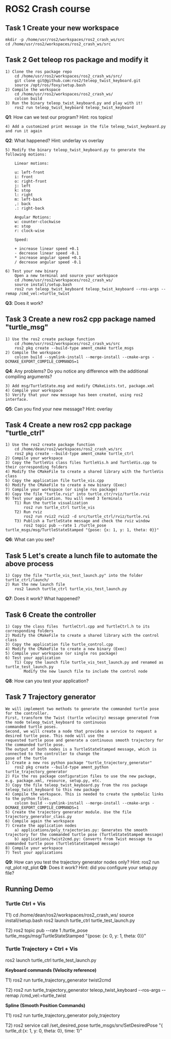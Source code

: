 # ROS2 Crash course


## Task 1 Create your new workspace

	mkdir -p /home/usr/ros2/workspaces/ros2_crash_ws/src
	cd /home/usr/ros2/workspaces/ros2_crash_ws/src

## Task 2 Get teleop ros package and modify it
	
	1) Clone the ros package repo
		cd /home/usr/ros2/workspaces/ros2_crash_ws/src/
		git clone git@github.com:ros2/teleop_twist_keyboard.git
		source /opt/ros/foxy/setup.bash
	2) Compile the workspace
		cd /home/usr/ros2/workspaces/ros2_crash_ws/
		colcon build
	3) Run the binary teleop_twist_keyboard.py and play with it! 
		ros2 run teleop_twist_keyboard teleop_twist_keyboard
**Q1**: How can we test our program? Hint: ros topics!

	4) Add a customized print message in the file teleop_twist_keyboard.py and run it again

**Q2**: What happened? Hint: underlay vs overlay
	
	5) Modify the binary teleop_twist_keyboard.py to generate the following motions:

		Linear motions: 

		u: left-front
		i: front
		o: right-front
		j: left
		k: stop
		l: right
		m: left-back
		,: back
		.: right-back

		Angular Motions:
		w: counter-clockwise
		e: stop
		r: clock-wise

		Speed:

		+ increase linear speed +0.1
		- decrease linear speed -0.1
		* increase angular speed +0.1
		/ decrease angular speed -0.1

	6) Test your new binary
		Open a new terminal and source your workspace
		cd /home/usr/ros2/workspaces/ros2_crash_ws/
		source install/setup.bash
		ros2 run teleop_twist_keyboard teleop_twist_keyboard --ros-args --remap /cmd_vel:=turtle_twist
**Q3**: Does it work? 
		
## Task 3 Create a new ros2 cpp package named "turtle_msg"
	1) Use the ros2 create package function 
		cd /home/usr/ros2/workspaces/ros2_crash_ws/src
		ros2 pkg create --build-type ament_cmake turtle_msgs
	2) Compile the workspace
		colcon build --symlink-install --merge-install --cmake-args -DCMAKE_EXPORT_COMPILE_COMMANDS=1
**Q4**: Any problems? Do you notice any difference with the additional compiling arguments?
	
	3) Add msg/TurtleState.msg and modify CMakeLists.txt, package.xml
	4) Compile your workspace
	5) Verify that your new message has been created, using ros2 interface.
**Q5**: Can you find your new message? Hint: overlay

## Task 4 Create a new ros2 cpp package "turtle_ctrl"
	1) Use the ros2 create package function 
		cd /home/dean/ros2/workspaces/ros2_crash_ws/src
		ros2 pkg create --build-type ament_cmake turtle_ctrl
	2) Compile your workspace
	3) Copy the TurtleVis class files TurtleVis.h and TurtleVis.cpp to their corresponding folders
	4) Modify the CMakeFile to create a shared library with the TurtleVis class
	5) Copy the application file turtle_vis.cpp
	6) Modify the CMakeFile to create a new binary (Exec)
	7) Compile your workspace (or single ros package)
	8) Copy the file "turtle.rviz" into turtle_ctr/rviz/turtle.rviz
	9) Test your application. You will need 3 terminals
		T1) Run the turtle visualization 
			ros2 run turtle_ctrl turtle_vis
		T2) Run rviz
			ros2 run rviz2 rviz2 -d src/turtle_ctrl/rviz/turtle.rvi
		T3) Publish a TurtleState message and check the rviz window
			ros2 topic pub --rate 1 /turtle_pose turtle_msgs/msg/TurtleStateStamped "{pose: {x: 1, y: 1, theta: 0}}"
**Q6**: What can you see? 

## Task 5 Let's create a lunch file to automate the above process
	1) Copy the file "turtle_vis_test_launch.py" into the folder turtle_ctrl/launch/
	2) Run the new launch file
		ros2 launch turtle_ctrl turtle_vis_test_launch.py
**Q7**: Does it work? What happened? 


## Task 6 Create the controller
	1) Copy the class files  TurtleCtrl.cpp and TurtleCtrl.h to its corresponding folders
	2) Modify the CMakeFile to create a shared library with the control class
	3) Copy the application file turtle_control.cpp
	4) Modify the CMakeFile to create a new binary (Exec)
	5) Compile your workspace (or single ros package) 
	6) Test your application
		T1) Copy the launch file turtle_vis_test_launch.py and renamed as turtle_test_launch.py
			Modify the new launch file to include the control node
**Q8**: How can you test your application? 

## Task 7 Trajectory generator
	We will implement two methods to generate the commanded turtle pose for the controller.
	First, transform the Twist (turtle velocity) message generated from the node teleop_twist_keyboard to continuous 
	commanded turtle poses. 
	Second, we will create a node that provides a service to request a desired turtle pose. This node will use the
	requested turtle pose and generate a continuous smooth trajectory for the commanded turtle pose. 
	The output of both nodes is a TurtleStateStamped message, which is connected to the controller to change the 
	pose of the turtle
	1) Create a new ros python package "turtle_trajectory_generator"
		ros2 pkg create --build-type ament_python turtle_trajectory_generator
	2) Fix the ros package configuration files to use the new package, e.g. package.xml, resource, setup.py, etc.
	3) Copy the file teleop_twist_keyboard.py from the ros package teleop_twist_keyboard to this new package
	4) Compile the workspace. This is needed to create the symbolic links to the python files. 
		colcon build --symlink-install --merge-install --cmake-args -DCMAKE_EXPORT_COMPILE_COMMANDS=1
	5) Create the trajectory generator module. Use the file trajectory_generator_class.py 
	6) Compile again the workspace
	7) Create the application nodes
		a) applications/poly_trajectories.py: Generates the smooth trajectory for the commanded turtle pose (TurtleStateStamped message)
		b) applications/twist2cmd.py: Converts from Twist message to commanded turtle pose (TurtleStateStamped message)
	8) Compile your workspace 
	7) Test your applications
**Q9**: How can you test the trajectory generator nodes only? Hint: ros2 run rqt_plot rqt_plot
**Q9**: Does it work? Hint: did you configure your setup.py file? 



## Running Demo

### Turtle Ctrl + Vis

T1)
	cd /home/dean/ros2/workspaces/ros2_crash_ws/
	source install/setup.bash
	ros2 launch turtle_ctrl turtle_test_launch.py
	
T2) 
	ros2 topic pub --rate 1 /turtle_pose turtle_msgs/msg/TurtleStateStamped "{pose: {x: 0, y: 1, theta: 0}}"

### Turtle Trajectory + Ctrl + Vis

ros2 launch turtle_ctrl turtle_test_launch.py

**Keyboard commands (Velocity reference)**

T1) 
ros2 run turtle_trajectory_generator twist2cmd

T2) 
ros2 run turtle_trajectory_generator teleop_twist_keyboard  --ros-args --remap /cmd_vel:=turtle_twist

**Spline (Smooth Position Commands)**

T1)
ros2 run turtle_trajectory_generator poly_trajectory

T2)
ros2 service call /set_desired_pose turtle_msgs/srv/SetDesiredPose "{ turtle_d:{x: 1, y: 0, theta: 0}, time: 1}"
